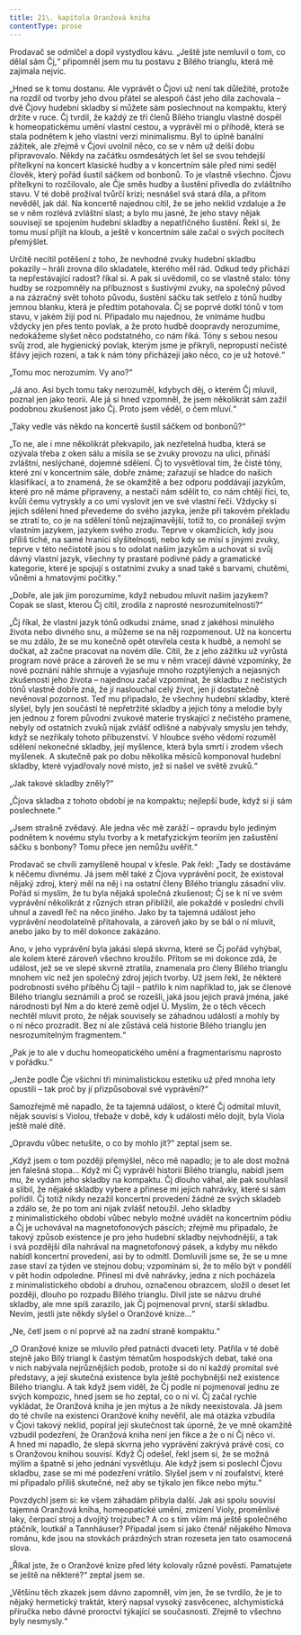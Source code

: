 ```yaml
---
title: 21\. kapitola Oranžová kniha
contentType: prose
---
```


<section>

Prodavač se odmlčel a dopil vystydlou kávu. „Ještě jste nemluvil o tom, co dělal sám Čj,“ připomněl jsem mu tu postavu z Bílého trianglu, která mě zajímala nejvíc.

„Hned se k tomu dostanu. Ale vyprávět o Čjovi už není tak důležité, protože na rozdíl od tvorby jeho dvou přátel se alespoň část jeho díla zachovala – dvě Čjovy hudební skladby si můžete sám poslechnout na kompaktu, který držíte v ruce. Čj tvrdil, že každý ze tří členů Bílého trianglu vlastně dospěl k homeopatickému umění vlastní cestou, a vyprávěl mi o příhodě, která se stala podnětem k jeho vlastní verzi minimalismu. Byl to úplně banální zážitek, ale zřejmě v Čjovi uvolnil něco, co se v něm už delší dobu připravovalo. Někdy na začátku osmdesátých let šel se svou tehdejší přítelkyní na koncert klasické hudby a v koncertním sále před nimi seděl člověk, který pořád šustil sáčkem od bonbonů. To je vlastně všechno. Čjovu přítelkyni to rozčilovalo, ale Čje směs hudby a šustění přivedla do zvláštního stavu. V té době prožíval tvůrčí krizi; nesnášel svá stará díla, a přitom nevěděl, jak dál. Na koncertě najednou cítil, že se jeho neklid vzdaluje a že se v něm rozlévá zvláštní slast; a bylo mu jasné, že jeho stavy nějak souvisejí se spojením hudební skladby a nepatřičného šustění. Řekl si, že tomu musí přijít na kloub, a ještě v koncertním sále začal o svých pocitech přemýšlet.

Určitě necítil potěšení z toho, že nevhodné zvuky hudební skladbu pokazily – hráli zrovna dílo skladatele, kterého měl rád. Odkud tedy přichází ta nepřestávající radost? říkal si. A pak si uvědomil, co se vlastně stalo: tóny hudby se rozpomněly na příbuznost s šustivými zvuky, na společný původ a na zázračný svět tohoto původu, šustění sáčku tak setřelo z tónů hudby jemnou blanku, která je předtím potahovala. Čj se poprvé dotkl tónů v tom stavu, v jakém žijí pod ní. Připadalo mu najednou, že vnímáme hudbu vždycky jen přes tento povlak, a že proto hudbě doopravdy nerozumíme, nedokážeme slyšet něco podstatného, co nám říká. Tóny s sebou nesou svůj zrod, ale hygienický povlak, kterým jsme je přikryli, nepropustí nečisté šťávy jejich rození, a tak k nám tóny přicházejí jako něco, co je už hotové.“

„Tomu moc nerozumím. Vy ano?“

„Já ano. Asi bych tomu taky nerozuměl, kdybych děj, o kterém Čj mluvil, poznal jen jako teorii. Ale já si hned vzpomněl, že jsem několikrát sám zažil podobnou zkušenost jako Čj. Proto jsem věděl, o čem mluví.“

„Taky vedle vás někdo na koncertě šustil sáčkem od bonbonů?“

„To ne, ale i mne několikrát překvapilo, jak nezřetelná hudba, která se ozývala třeba z oken sálu a mísila se se zvuky provozu na ulici, přináší zvláštní, neslýchané, dojemné sdělení. Čj to vysvětloval tím, že čisté tóny, které zní v koncertním sále, dobře známe; zařazují se hladce do našich klasifikací, a to znamená, že se okamžitě a bez odporu poddávají jazykům, které pro ně máme připraveny, a nestačí nám sdělit to, co nám chtějí říci, to, kvůli čemu vytryskly a co umí vyslovit jen ve své vlastní řeči. Vždycky si jejich sdělení hned převedeme do svého jazyka, jenže při takovém překladu se ztratí to, co je na sdělení tónů nejzajímavější, totiž to, co pronášejí svým vlastním jazykem, jazykem svého zrodu. Teprve v okamžicích, kdy jsou příliš tiché, na samé hranici slyšitelnosti, nebo kdy se mísí s jinými zvuky, teprve v této nečistotě jsou s to odolat našim jazykům a uchovat si svůj dávný vlastní jazyk, všechny ty prastaré podivné pády a gramatické kategorie, které je spojují s ostatními zvuky a snad také s barvami, chutěmi, vůněmi a hmatovými počitky.“

„Dobře, ale jak jim porozumíme, když nebudou mluvit našim jazykem? Copak se slast, kterou Čj cítil, zrodila z naprosté nesrozumitelnosti?“

„Čj říkal, že vlastní jazyk tónů odkudsi známe, snad z jakéhosi minulého života nebo divného snu, a můžeme se na něj rozpomenout. Už na koncertu se mu zdálo, že se mu konečně opět otevřela cesta k hudbě, a nemohl se dočkat, až začne pracovat na novém díle. Cítil, že z jeho zážitku už vyrůstá program nové práce a zároveň že se mu v něm vracejí dávné vzpomínky, že nové poznání náhle shrnuje a vyjasňuje mnoho rozptýlených a nejasných zkušeností jeho života – najednou začal vzpomínat, že skladbu z nečistých tónů vlastně dobře zná, že jí naslouchal celý život, jen jí dostatečně nevěnoval pozornost. Teď mu připadalo, že všechny hudební skladby, které slyšel, byly jen součástí té nepřetržité skladby a jejich tóny a melodie byly jen jednou z forem původní zvukové materie tryskající z nečistého pramene, nebyly od ostatních zvuků nijak zvlášť odlišné a nabývaly smyslu jen tehdy, když se nezříkaly tohoto příbuzenství. V hloubce svého vědomí rozuměl sdělení nekonečné skladby, její myšlence, která byla smrtí i zrodem všech myšlenek. A skutečně pak po dobu několika měsíců komponoval hudební skladby, které vyjadřovaly nové místo, jež si našel ve světě zvuků.“

„Jak takové skladby zněly?“

„Čjova skladba z tohoto období je na kompaktu; nejlepší bude, když si ji sám poslechnete.“

„Jsem strašně zvědavý. Ale jedna věc mě zaráží – opravdu bylo jediným podnětem k novému stylu tvorby a k metafyzickým teoriím jen zašustění sáčku s bonbony? Tomu přece jen nemůžu uvěřit.“

Prodavač se chvíli zamyšleně houpal v křesle. Pak řekl: „Tady se dostáváme k něčemu divnému. Já jsem měl také z Čjova vyprávění pocit, že existoval nějaký zdroj, který měl na něj i na ostatní členy Bílého trianglu zásadní vliv. Pořád si myslím, že tu byla nějaká společná zkušenost; Čj se k ní ve svém vyprávění několikrát z různých stran přiblížil, ale pokaždé v poslední chvíli uhnul a zavedl řeč na něco jiného. Jako by ta tajemná událost jeho vyprávění neodolatelně přitahovala, a zároveň jako by se bál o ní mluvit, anebo jako by to měl dokonce zakázáno.

Ano, v jeho vyprávění byla jakási slepá skvrna, které se Čj pořád vyhýbal, ale kolem které zároveň všechno kroužilo. Přitom se mi dokonce zdá, že událost, jež se ve slepé skvrně ztratila, znamenala pro členy Bílého trianglu mnohem víc než jen společný zdroj jejich tvorby. Už jsem řekl, že některé podrobnosti svého příběhu Čj tajil – patřilo k nim například to, jak se členové Bílého trianglu seznámili a proč se rozešli, jaká jsou jejich pravá jména, jaké národnosti byl Nm a do které země odjel Ú. Myslím, že o těch věcech nechtěl mluvit proto, že nějak souvisely se záhadnou událostí a mohly by o ní něco prozradit. Bez ní ale zůstává celá historie Bílého trianglu jen nesrozumitelným fragmentem.“

„Pak je to ale v duchu homeopatického umění a fragmentarismu naprosto v pořádku.“

„Jenže podle Čje všichni tři minimalistickou estetiku už před mnoha lety opustili – tak proč by jí přizpůsoboval své vyprávění?“

Samozřejmě mě napadlo, že ta tajemná událost, o které Čj odmítal mluvit, nějak souvisí s Violou, třebaže v době, kdy k události mělo dojít, byla Viola ještě malé dítě.

„Opravdu vůbec netušíte, o co by mohlo jít?“ zeptal jsem se.

„Když jsem o tom později přemýšlel, něco mě napadlo; je to ale dost možná jen falešná stopa… Když mi Čj vyprávěl historii Bílého trianglu, nabídl jsem mu, že vydám jeho skladby na kompaktu. Čj dlouho váhal, ale pak souhlasil a slíbil, že nějaké skladby vybere a přinese mi jejich nahrávky, které si sám pořídil. Čj totiž nikdy nezažil koncertní provedení žádné ze svých skladeb a zdálo se, že po tom ani nijak zvlášť netoužil. Jeho skladby z minimalistického období vůbec nebylo možné uvádět na koncertním pódiu a Čj je uchovával na magnetofonových páscích; zřejmě mu připadalo, že takový způsob existence je pro jeho hudební skladby nejvhodnější, a tak i svá pozdější díla nahrával na magnetofonový pásek, a kdyby mu někdo nabídl koncertní provedení, asi by to odmítl. Domluvili jsme se, že se u mne zase staví za týden ve stejnou dobu; vzpomínám si, že to mělo být v pondělí v pět hodin odpoledne. Přinesl mi dvě nahrávky, jedna z nich pocházela z minimalistického období a druhou, označenou obrazcem, složil o deset let později, dlouho po rozpadu Bílého trianglu. Divil jste se názvu druhé skladby, ale mne spíš zarazilo, jak Čj pojmenoval první, starší skladbu. Nevím, jestli jste někdy slyšel o Oranžové knize…“

„Ne, četl jsem o ní poprvé až na zadní straně kompaktu.“

„O Oranžové knize se mluvilo před patnácti dvaceti lety. Patřila v té době stejně jako Bílý triangl k častým tématům hospodských debat, také ona v nich nabývala nejrůznějších podob, protože si do ní každý promítal své představy, a její skutečná existence byla ještě pochybnější než existence Bílého trianglu. A tak když jsem viděl, že Čj podle ní pojmenoval jednu ze svých kompozic, hned jsem se ho zeptal, co o ní ví. Čj začal rychle vykládat, že Oranžová kniha je jen mýtus a že nikdy neexistovala. Já jsem do té chvíle na existenci Oranžové knihy nevěřil, ale má otázka vzbudila v Čjovi takový neklid, popíral její skutečnost tak úporně, že ve mně okamžitě vzbudil podezření, že Oranžová kniha není jen fikce a že o ní Čj něco ví. A hned mi napadlo, že slepá skvrna jeho vyprávění zakrývá právě cosi, co s Oranžovou knihou souvisí. Když Čj odešel, řekl jsem si, že se možná mýlím a špatně si jeho jednání vysvětluju. Ale když jsem si poslechl Čjovu skladbu, zase se mi mé podezření vrátilo. Slyšel jsem v ní zoufalství, které mi připadalo příliš skutečné, než aby se týkalo jen fikce nebo mýtu.“

Povzdychl jsem si: ke všem záhadám přibyla další. Jak asi spolu souvisí tajemná Oranžová kniha, homeopatické umění, zmizení Violy, proměnlivé laky, čerpací stroj a dvojitý trojzubec? A co s tím vším má ještě společného ptáčník, loutkář a Tannhäuser? Připadal jsem si jako čtenář nějakého Nmova románu, kde jsou na stovkách prázdných stran rozeseta jen tato osamocená slova.

„Říkal jste, že o Oranžové knize před léty kolovaly různé pověsti. Pamatujete se ještě na některé?“ zeptal jsem se.

„Většinu těch zkazek jsem dávno zapomněl, vím jen, že se tvrdilo, že je to nějaký hermetický traktát, který napsal vysoký zasvěcenec, alchymistická příručka nebo dávné proroctví týkající se současnosti. Zřejmě to všechno byly nesmysly.“

</section>
